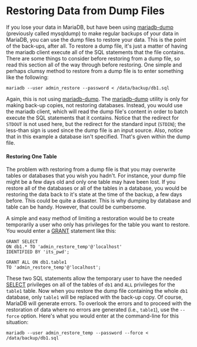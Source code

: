 
# Restoring Data from Dump Files

If you lose your data in MariaDB, but have been using [mariadb-dump](../clients-and-utilities/backup-restore-and-import-clients/mariadb-dump.md) (previously called mysqldump) to make regular backups of your data in MariaDB, you can use the dump files to restore your data. This is the point of the back-ups, after all. To restore a dump file, it's just a matter of having the mariadb client execute all of the SQL statements that the file contains. There are some things to consider before restoring from a dump file, so read this section all of the way through before restoring. One simple and perhaps clumsy method to restore from a dump file is to enter something like the following:


```
mariadb --user admin_restore --password < /data/backup/db1.sql
```

Again, this is not using [mariadb-dump](../clients-and-utilities/backup-restore-and-import-clients/mariadb-dump.md). The [mariadb-dump](../clients-and-utilities/backup-restore-and-import-clients/mariadb-dump.md) utility is only for making back-up copies, not restoring databases. Instead, you would use the mariadb client, which will read the dump file's content in order to batch execute the SQL statements that it contains. Notice that the redirect for `STDOUT` is not used here, but the redirect for the standard input (`STDIN`); the less-than sign is used since the dump file is an input source. Also, notice that in this example a database isn't specified. That's given within the dump file.


#### Restoring One Table


The problem with restoring from a dump file is that you may overwrite tables or databases that you wish you hadn't. For instance, your dump file might be a few days old and only one table may have been lost. If you restore all of the databases or all of the tables in a database, you would be restoring the data back to it's state at the time of the backup, a few days before. This could be quite a disaster. This is why dumping by database and table can be handy. However, that could be cumbersome.


A simple and easy method of limiting a restoration would be to create temporarily a user who only has privileges for the table you want to restore. You would enter a [GRANT](../reference/sql-statements-and-structure/sql-statements/account-management-sql-commands/grant.md) statement like this:


```
GRANT SELECT
ON db1.* TO 'admin_restore_temp'@'localhost' 
IDENTIFIED BY 'its_pwd';

GRANT ALL ON db1.table1
TO 'admin_restore_temp'@'localhost';
```

These two SQL statements allow the temporary user to have the needed [SELECT](../reference/sql-statements-and-structure/sql-statements/data-manipulation/selecting-data/select.md) privileges on all of the tables of `db1` and `ALL` privileges for the `table1` table. Now when you restore the dump file containing the whole `db1` database, only `table1` will be replaced with the back-up copy. Of course, MariaDB will generate errors. To overlook the errors and to proceed with the restoration of data where no errors are generated (i.e., `table1`), use the `--force` option. Here's what you would enter at the command-line for this situation:


```
mariadb --user admin_restore_temp --password --force < /data/backup/db1.sql
```
